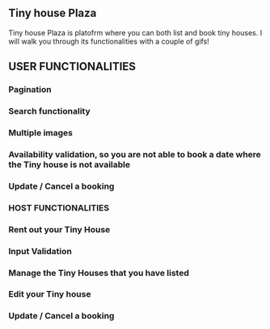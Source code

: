 ## Tiny house Plaza

Tiny house Plaza is platofrm where you can both list and book tiny houses. I will walk you through its functionalities with a couple of gifs!

## USER FUNCTIONALITIES

### Pagination

### Search functionality

### Multiple images

### Availability validation, so you are not able to book a date where the Tiny house is not available

### Update / Cancel a booking

### HOST FUNCTIONALITIES

### Rent out your Tiny House

### Input Validation

### Manage the Tiny Houses that you have listed

### Edit your Tiny house

### Update / Cancel a booking 

